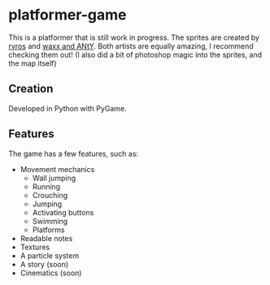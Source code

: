 # platformer-game
This is a platformer that is still work in progress.
The sprites are created by [rvros](https://rvros.itch.io/animated-pixel-hero) and [waxx and ANtY](https://waxx.itch.io/shadow-mines-asset-pack). Both artists are equally amazing, I recommend checking them out! (I also did a bit of photoshop magic into the sprites, and the map itself)

## Creation
Developed in Python with PyGame.

## Features
The game has a few features, such as:
- Movement mechanics
    - Wall jumping
    - Running
    - Crouching
    - Jumping
    - Activating buttons
    - Swimming
    - Platforms
- Readable notes
- Textures
- A particle system
- A story (soon)
- Cinematics (soon)
